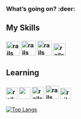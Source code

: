 <h3> What’s going on? :deer: </h3> 
<h2> My Skills </h2>
<h3> <img src="https://upload.wikimedia.org/wikipedia/commons/thumb/6/61/HTML5_logo_and_wordmark.svg/1200px-HTML5_logo_and_wordmark.svg.png" alt="rails" width="38" height="38"></img>
<img src="https://llumine.com.br/wp-content/uploads/2018/03/css-logo-300x300.png" alt="rails" width="40" height="40"></img>
<img src="https://i0.wp.com/pt.mundobabushka.com/wp-content/uploads/sites/5/2016/03/js-logo.png?fit=500%2C500&ssl=1" alt="rails" width="40" height="40"></img>
<img src="https://www.embarcadero.com/images/logos/logo-page/C++BUIDER_STUDIO_FINAL_ICONS_1024.png" alt="rails" width="33" height="33"></img>

</h3>


<h2> Learning  </h2>
<h3>
 <img src="https://br.vuejs.org//images/logo.png" alt="rails" width="31" height="31"></img>
 <img src="https://4.bp.blogspot.com/-rtNRVM3aIvI/XJX_U07Z-II/AAAAAAAAJXY/YpdOo490FTgdKOxM4qDG-2-EzcNFAWkKACK4BGAYYCw/s1600/logo%2Bfirebase%2Bicon.png" width:"32" height="32">
<img src="https://image.flaticon.com/icons/png/512/226/226777.png" alt="rails" width="33" height="33" ></img>
<img src="https://img.portalgsti.com.br/9FnpsHaxsnvzVcGWCd_Ub_oq-jE=/200x200/https://www.portalgsti.com.br/media/uploads/community/2016/07/26/uml.png" alt="rails" width="36" height="36">
<img src="https://git-scm.com/images/logos/downloads/Git-Icon-1788C.png" alt="rails" width="30" height="30"></img></img>
</img>

</h3>

<!--
**giovaneaguiar/giovaneaguiar** is a ✨ _special_ ✨ repository because its `README.md` (this file) appears on your GitHub profile.

Here are some ideas to get you started:

- 🔭 I’m currently working on ...
- 🌱 I’m currently learning ...
- 👯 I’m looking to collaborate on ...
- 🤔 I’m looking for help with ...
- 💬 Ask me about ...
- 📫 How to reach me: ...
- 😄 Pronouns: ...
- ⚡ Fun fact: ...
-->

[![Top Langs](https://github-readme-stats.vercel.app/api/top-langs/?username=giovaneaguiar&layout=compact&theme=dark)](https://github.com/anuraghazra/github-readme-stats)
